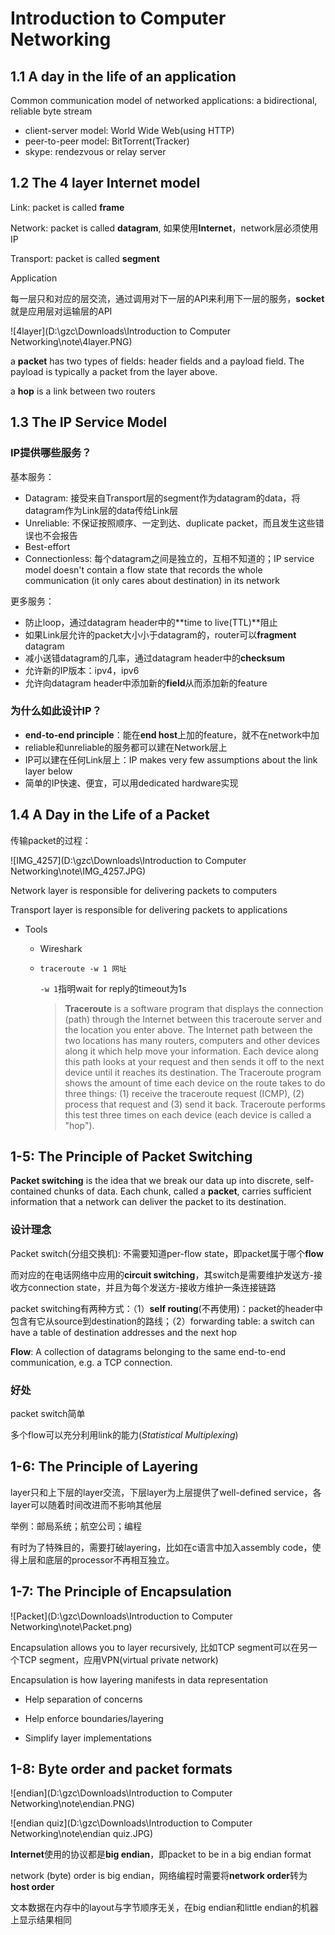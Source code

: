 # Introduction to Computer Networking

## 1.1 A day in the life of an application  

Common communication model of networked applications: a bidirectional, reliable byte stream

- client-server model: World Wide Web(using HTTP)
- peer-to-peer model: BitTorrent(Tracker)
- skype: rendezvous or relay server

## 1.2 The 4 layer Internet model 

Link: packet is called **frame**

Network: packet is called **datagram**, 如果使用**Internet**，network层必须使用IP  

Transport: packet is called **segment**

Application 

每一层只和对应的层交流，通过调用对下一层的API来利用下一层的服务，**socket**就是应用层对运输层的API

![4layer](D:\gzc\Downloads\Introduction to Computer Networking\note\4layer.PNG)

a **packet** has two types of fields: header fields and a payload field. The payload is typically a packet from the layer above.

a **hop** is a link between two routers

## 1.3 The IP Service Model

### IP提供哪些服务？

基本服务：

- Datagram: 接受来自Transport层的segment作为datagram的data，将datagram作为Link层的data传给Link层
- Unreliable: 不保证按照顺序、一定到达、duplicate packet，而且发生这些错误也不会报告
- Best-effort
- Connectionless: 每个datagram之间是独立的，互相不知道的；IP service model doesn't contain a flow state that records the whole communication (it only cares about destination) in its network

更多服务：

- 防止loop，通过datagram header中的**time to  live(TTL)**阻止
- 如果Link层允许的packet大小小于datagram的，router可以**fragment** datagram
- 减小送错datagram的几率，通过datagram header中的**checksum**
- 允许新的IP版本：ipv4，ipv6
- 允许向datagram header中添加新的**field**从而添加新的feature

### 为什么如此设计IP？

- **end-to-end principle**：能在**end host**上加的feature，就不在network中加
- reliable和unreliable的服务都可以建在Network层上
- IP可以建在任何Link层上：IP makes very few assumptions about the link layer below
- 简单的IP快速、便宜，可以用dedicated hardware实现

## 1.4 A Day in the Life of a Packet

传输packet的过程：

![IMG_4257](D:\gzc\Downloads\Introduction to Computer Networking\note\IMG_4257.JPG)

Network layer is responsible for delivering packets to computers 

Transport layer is responsible for delivering packets to applications

- Tools

  - Wireshark

  - `traceroute -w 1 网址` 

    `-w 1`指明wait for reply的timeout为1s

    >**Traceroute** is a software program that displays the connection (path) through the Internet between this traceroute server and the location you enter above.  The Internet path between the two locations has many routers, computers and other devices along it which help move your information.  Each device along this path looks at your request and then sends it off to the next device until it reaches its destination. The Traceroute program shows the amount of time each device on the route takes to do three things: (1) receive the traceroute request (ICMP), (2) process that request and (3) send it back.  Traceroute performs this test three times on each device (each device is called a "hop").

## 1-5: The Principle of Packet Switching

**Packet switching** is the idea that we break our data up into discrete, self-contained chunks of data. Each chunk, called a **packet**, carries sufficient information that a network can deliver the packet to its destination. 

### 设计理念

Packet switch(分组交换机): 不需要知道per-flow state，即packet属于哪个**flow**

而对应的在电话网络中应用的**circuit switching**，其switch是需要维护发送方-接收方connection state，并且为每个发送方-接收方维护一条连接链路

packet switching有两种方式：（1）**self routing**(不再使用)：packet的header中包含有它从source到destination的路线；（2）forwarding table: a switch can have a table of destination addresses and the next hop

**Flow**: A collection of datagrams belonging to the same end-to-end communication, e.g. a TCP connection.

### 好处

packet switch简单

多个flow可以充分利用link的能力(*Statistical Multiplexing*)

##  1-6: The Principle of Layering

layer只和上下层的layer交流，下层layer为上层提供了well-defined service，各layer可以随着时间改进而不影响其他层

举例：邮局系统；航空公司；编程

有时为了特殊目的，需要打破layering，比如在c语言中加入assembly code，使得上层和底层的processor不再相互独立。

## 1-7: The Principle of Encapsulation

![Packet](D:\gzc\Downloads\Introduction to Computer Networking\note\Packet.png)

Encapsulation allows you to layer recursively, 比如TCP segment可以在另一个TCP segment，应用VPN(virtual private network)

Encapsulation is how layering manifests in data representation

- Help separation of concerns


- Help enforce boundaries/layering


- Simplify layer implementations

##  1-8: Byte order and packet formats

![endian](D:\gzc\Downloads\Introduction to Computer Networking\note\endian.PNG)

![endian quiz](D:\gzc\Downloads\Introduction to Computer Networking\note\endian quiz.JPG)

**Internet**使用的协议都是**big endian**，即packet to be in a big endian format

network (byte) order is big endian，网络编程时需要将**network order**转为**host order**

文本数据在内存中的layout与字节顺序无关，在big endian和little endian的机器上显示结果相同